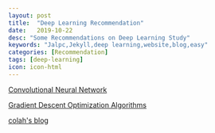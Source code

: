```yaml
---
layout: post
title:  "Deep Learning Recommendation"
date:   2019-10-22
desc: "Some Recommendations on Deep Learning Study"
keywords: "Jalpc,Jekyll,deep learning,website,blog,easy"
categories: [Recommendation]
tags: [deep-learning]
icon: icon-html
---
```


[Convolutional Neural Network](http://cs231n.github.io/convolutional-networks/)

[Gradient Descent Optimization Algorithms](http://ruder.io/optimizing-gradient-descent/)

[colah's blog](http://colah.github.io/)
